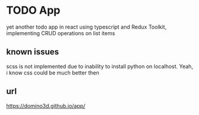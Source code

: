# TODO App
yet another todo app in react using typescript and Redux Toolkit, implementing CRUD operations on list items

## known issues 
scss is not implemented due to inability to install python on localhost. Yeah, i know css could be much better then

## url
https://domino3d.github.io/app/

